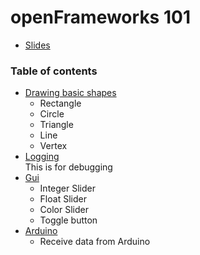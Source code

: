 # openFrameworks 101

* [Slides](https://github.com/sleepy-maker/openFrameworks101/blob/master/openFrameworks101.pdf)

### Table of contents
* [Drawing basic shapes](https://github.com/sleepy-maker/openFrameworks101/tree/master/basicShapes)  
    * Rectangle  
    * Circle  
    * Triangle  
    * Line   
    * Vertex  
* [Logging](https://github.com/sleepy-maker/openFrameworks101/tree/master/sampleSketch)  
    This is for debugging  
* [Gui](#)
    * Integer Slider
    * Float Slider
    * Color Slider
    * Toggle button
* [Arduino](#)  
    * Receive data from Arduino  
